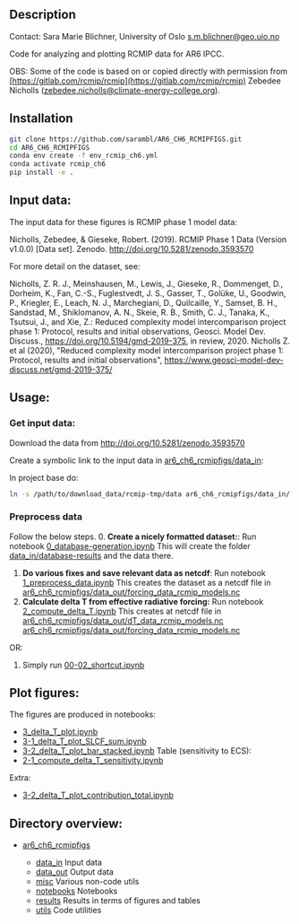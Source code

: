 ## Description
Contact: Sara Marie Blichner, University of Oslo [s.m.blichner@geo.uio.no](s.m.blichner@geo.uio.no)


Code for analyzing and plotting RCMIP data for AR6 IPCC. 


OBS: Some of the code is based on or copied directly with permission from [https://gitlab.com/rcmip/rcmip](https://gitlab.com/rcmip/rcmip) 
 Zebedee Nicholls ([zebedee.nicholls@climate-energy-college.org](zebedee.nicholls@climate-energy-college.org)). 


## Installation

```bash
git clone https://github.com/sarambl/AR6_CH6_RCMIPFIGS.git
cd AR6_CH6_RCMIPFIGS
conda env create -f env_rcmip_ch6.yml
conda activate rcmip_ch6
pip install -e .
``` 

## Input data: 
The input data for these figures is RCMIP phase 1 model data:
 
Nicholls, Zebedee, & Gieseke, Robert. (2019). RCMIP Phase 1 Data (Version v1.0.0)
 [Data set]. Zenodo. http://doi.org/10.5281/zenodo.3593570

For more detail on the dataset, see:

Nicholls, Z. R. J., Meinshausen, M., Lewis, J., Gieseke, R., Dommenget, D., Dorheim, K., Fan, C.-S., Fuglestvedt, J. S., Gasser, T., Golüke, U., Goodwin, P., Kriegler, E., Leach, N. J., Marchegiani, D., Quilcaille, Y., Samset, B. H., Sandstad, M., Shiklomanov, A. N., Skeie, R. B., Smith, C. J., Tanaka, K., Tsutsui, J., and Xie, Z.: Reduced complexity model intercomparison project phase 1: Protocol, results and initial observations, Geosci. Model Dev. Discuss., https://doi.org/10.5194/gmd-2019-375, in review, 2020.
 Nicholls Z. et al (2020), "Reduced complexity model intercomparison project phase 1: Protocol, results and initial observations", 
 https://www.geosci-model-dev-discuss.net/gmd-2019-375/


## Usage:  

### Get input data:
Download the data from http://doi.org/10.5281/zenodo.3593570

Create a symbolic link to the input data in [ar6_ch6_rcmipfigs/data_in](./ar6_ch6_rcmipfigs/data_in):

In project base do:
```bash
ln -s /path/to/download_data/rcmip-tmp/data ar6_ch6_rcmipfigs/data_in/
```            
  
### Preprocess data
Follow the below steps. 
0. **Create a nicely formatted dataset:**: 
Run notebook [0_database-generation.ipynb](./ar6_ch6_rcmipfigs/notebooks/0_database-generation.ipynb)
This will create the folder [data_in/database-results](./ar6_ch6_rcmipfigs/data_in/database-results) and the
data there. 
1. **Do various fixes and save relevant data as netcdf**: Run notebook 
[1_preprocess_data.ipynb](./ar6_ch6_rcmipfigs/notebooks/1_preprocess_data.ipynb)
This creates the dataset as a netcdf file in 
[ar6_ch6_rcmipfigs/data_out/forcing_data_rcmip_models.nc](ar6_ch6_rcmipfigs/data_out/forcing_data_rcmip_models.nc)
2. **Calculate delta T from effective radiative forcing:** Run notebook [2_compute_delta_T.ipynb](./ar6_ch6_rcmipfigs/notebooks/2_compute_delta_T.ipynb)
This creates at netcdf file in [ar6_ch6_rcmipfigs/data_out/dT_data_rcmip_models.nc](ar6_ch6_rcmipfigs/data_out/dT_data_rcmip_models.nc)
 [ar6_ch6_rcmipfigs/data_out/forcing_data_rcmip_models.nc](ar6_ch6_rcmipfigs/data_out/forcing_data_rcmip_models.nc)

OR: 

1. Simply run [00-02_shortcut.ipynb](./ar6_ch6_rcmipfigs/notebooks/00-02_shortcut.ipynb)

## Plot figures:
The figures are produced in notebooks:
- [3_delta_T_plot.ipynb](./ar6_ch6_rcmipfigs/notebooks/3_delta_T_plot.ipynb)
- [3-1_delta_T_plot_SLCF_sum.ipynb](./ar6_ch6_rcmipfigs/notebooks/3-1_delta_T_plot_SLCF_sum.ipynb)
- [3-2_delta_T_plot_bar_stacked.ipynb](./ar6_ch6_rcmipfigs/notebooks/3-2_delta_T_plot_bar_stacked.ipynb)
Table (sensitivity to ECS):
- [2-1_compute_delta_T_sensitivity.ipynb](./ar6_ch6_rcmipfigs/notebooks/2-1_compute_delta_T_sensitivity.ipynb)

Extra: 
- [3-2_delta_T_plot_contribution_total.ipynb](./ar6_ch6_rcmipfigs/notebooks/3-2_delta_T_plot_contribution_total.ipynb)


## Directory overview: 
 - [ar6_ch6_rcmipfigs](./ar6_ch6_rcmipfigs)
 
    - [data_in](./ar6_ch6_rcmipfigs/data_in) Input data
    - [data_out](./ar6_ch6_rcmipfigs/data_out) Output data
    - [misc](./ar6_ch6_rcmipfigs/misc) Various non-code utils
    - [notebooks](./ar6_ch6_rcmipfigs/data_out) Notebooks
    - [results](./ar6_ch6_rcmipfigs/results) Results in terms of figures and tables 
    - [utils](./ar6_ch6_rcmipfigs/utils) Code utilities  
    



## 
